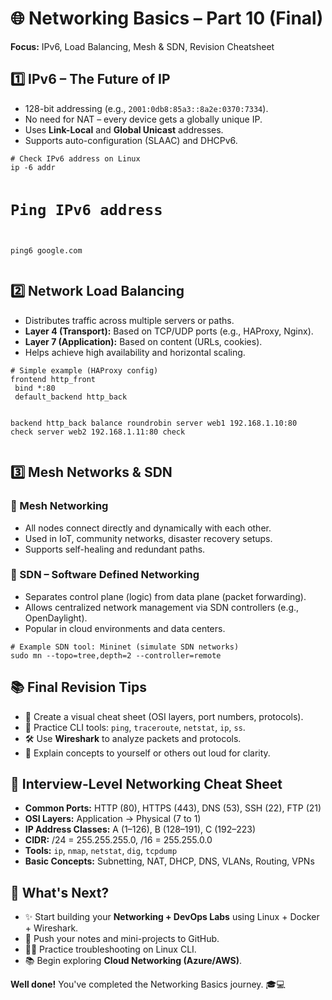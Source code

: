 <!DOCTYPE html>
<html lang="en">
<head>
  <meta charset="UTF-8">

</head>
<body>

  <h1>🌐 Networking Basics – Part 10 (Final)</h1>
  <p><strong>Focus:</strong> IPv6, Load Balancing, Mesh & SDN, Revision Cheatsheet</p>

  <!-- 1. IPv6 -->
  <h2>1️⃣ IPv6 – The Future of IP</h2>
  <ul>
    <li>128-bit addressing (e.g., <code>2001:0db8:85a3::8a2e:0370:7334</code>).</li>
    <li>No need for NAT – every device gets a globally unique IP.</li>
    <li>Uses <strong>Link-Local</strong> and <strong>Global Unicast</strong> addresses.</li>
    <li>Supports auto-configuration (SLAAC) and DHCPv6.</li>
  </ul>
  <pre><code># Check IPv6 address on Linux
ip -6 addr

# Ping IPv6 address
ping6 google.com</code></pre>

  <!-- 2. Load Balancing -->
  <h2>2️⃣ Network Load Balancing</h2>
  <ul>
    <li>Distributes traffic across multiple servers or paths.</li>
    <li><strong>Layer 4 (Transport):</strong> Based on TCP/UDP ports (e.g., HAProxy, Nginx).</li>
    <li><strong>Layer 7 (Application):</strong> Based on content (URLs, cookies).</li>
    <li>Helps achieve high availability and horizontal scaling.</li>
  </ul>
  <pre><code># Simple example (HAProxy config)
frontend http_front
 bind *:80
 default_backend http_back

backend http_back
 balance roundrobin
 server web1 192.168.1.10:80 check
 server web2 192.168.1.11:80 check</code></pre>

  <!-- 3. Mesh Networks & SDN -->
  <h2>3️⃣ Mesh Networks & SDN</h2>
  <h3>🔗 Mesh Networking</h3>
  <ul>
    <li>All nodes connect directly and dynamically with each other.</li>
    <li>Used in IoT, community networks, disaster recovery setups.</li>
    <li>Supports self-healing and redundant paths.</li>
  </ul>

  <h3>🧠 SDN – Software Defined Networking</h3>
  <ul>
    <li>Separates control plane (logic) from data plane (packet forwarding).</li>
    <li>Allows centralized network management via SDN controllers (e.g., OpenDaylight).</li>
    <li>Popular in cloud environments and data centers.</li>
  </ul>
  <pre><code># Example SDN tool: Mininet (simulate SDN networks)
sudo mn --topo=tree,depth=2 --controller=remote</code></pre>

  <!-- 4. Final Revision Tips -->
  <h2>📚 Final Revision Tips</h2>
  <ul>
    <li>📄 Create a visual cheat sheet (OSI layers, port numbers, protocols).</li>
    <li>🧠 Practice CLI tools: <code>ping</code>, <code>traceroute</code>, <code>netstat</code>, <code>ip</code>, <code>ss</code>.</li>
    <li>🛠️ Use <strong>Wireshark</strong> to analyze packets and protocols.</li>
    <li>💬 Explain concepts to yourself or others out loud for clarity.</li>
  </ul>

  <!-- 5. Cheat Sheet -->
  <h2>🧾 Interview-Level Networking Cheat Sheet</h2>
  <ul>
    <li><strong>Common Ports:</strong> HTTP (80), HTTPS (443), DNS (53), SSH (22), FTP (21)</li>
    <li><strong>OSI Layers:</strong> Application → Physical (7 to 1)</li>
    <li><strong>IP Address Classes:</strong> A (1–126), B (128–191), C (192–223)</li>
    <li><strong>CIDR:</strong> /24 = 255.255.255.0, /16 = 255.255.0.0</li>
    <li><strong>Tools:</strong> <code>ip</code>, <code>nmap</code>, <code>netstat</code>, <code>dig</code>, <code>tcpdump</code></li>
    <li><strong>Basic Concepts:</strong> Subnetting, NAT, DHCP, DNS, VLANs, Routing, VPNs</li>
  </ul>

  <!-- 6. What's Next -->
  <h2>🚀 What's Next?</h2>
  <ul>
    <li>✨ Start building your <strong>Networking + DevOps Labs</strong> using Linux + Docker + Wireshark.</li>
    <li>📁 Push your notes and mini-projects to GitHub.</li>
    <li>🧑‍💻 Practice troubleshooting on Linux CLI.</li>
    <li>📚 Begin exploring <strong>Cloud Networking (Azure/AWS)</strong>.</li>
  </ul>

  <p><strong>Well done!</strong> You've completed the Networking Basics journey. 🎓💻</p>

</body>
</html>

